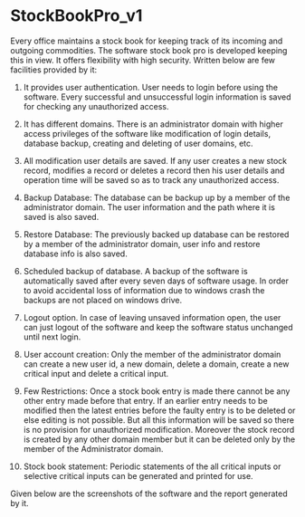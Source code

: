 # StockBookPro_v1
 
Every office maintains a stock book for keeping track of its incoming and outgoing commodities. The software stock book pro is developed keeping this in view. 
It offers flexibility with high security. Written below are few facilities provided by it:

1) It provides user authentication. User needs to login before using the software. Every successful and unsuccessful login information is saved for checking any unauthorized access.

2) It has different domains. There is an administrator domain with higher access privileges of the software like modification of login details, database backup, creating and deleting of user domains, etc.

3) All modification user details are saved. If any user creates a new stock record, modifies a record or deletes a record then his user details and operation time will be saved so as to track any unauthorized access.

4) Backup Database: The database can be backup up by a member of the administrator domain. The user information and the path where it is saved is also saved.

5) Restore Database: The previously backed up database can be restored by a member of the administrator domain, user info and restore database info is also saved.

6) Scheduled backup of database. A backup of the software is automatically saved after every seven days of software usage. In order to avoid accidental loss of information due to windows crash the backups are not placed on windows drive.

7) Logout option. In case of leaving unsaved information open, the user can just logout of the software and keep the software status unchanged until next login.

8) User account creation: Only the member of the administrator domain can create a new user id, a new domain, delete a domain, create a new critical input and delete a critical input.

9) Few Restrictions: Once a stock book entry is made there cannot be any other entry made before that entry. If an earlier entry needs to be modified then the latest entries before the faulty entry is to be deleted or else editing is not possible. But all this information will be saved so there is no provision for unauthorized modification. Moreover the stock record is created by any other domain member but it can be deleted only by the member of the Administrator domain.

10) Stock book statement: Periodic statements of the all critical inputs or selective critical inputs can be generated and printed for use.

Given below are the screenshots of the software and the report generated by it.
